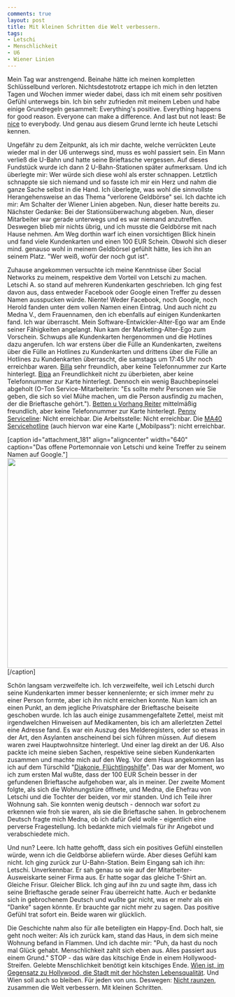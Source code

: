 ```yaml
---
comments: true
layout: post
title: Mit kleinen Schritten die Welt verbessern.
tags:
- Letschi
- Menschlichkeit
- U6
- Wiener Linien
---
```

Mein Tag war anstrengend. Beinahe hätte ich meinen kompletten Schlüsselbund verloren. Nichtsdestotrotz ertappe ich mich in den letzten Tagen und Wochen immer wieder dabei, dass ich mit einem sehr positiven Gefühl unterwegs bin. Ich bin sehr zufrieden mit meinem Leben und habe einige Grundregeln gesammelt: Everything's positive. Everything happens for good reason. Everyone can make a difference. And last but not least: Be [nice](http://www.theniceblog.com/) to everybody. Und genau aus diesem Grund lernte ich heute Letschi kennen.

Ungefähr zu dem Zeitpunkt, als ich mir dachte, welche verrückten Leute wieder mal in der U6 unterwegs sind, muss es wohl passiert sein. Ein Mann verließ die U-Bahn und hatte seine Brieftasche vergessen. Auf dieses Fundstück wurde ich dann 2 U-Bahn-Stationen später aufmerksam. Und ich überlegte mir: Wer würde sich diese wohl als erster schnappen. Letztlich schnappte sie sich niemand und so fasste ich mir ein Herz und nahm die ganze Sache selbst in die Hand. Ich überlegte, was wohl die sinnvollste Herangehensweise an das Thema "verlorene Geldbörse" sei. Ich dachte ich mir: Am Schalter der Wiener Linien abgeben. Nun, dieser hatte bereits zu. Nächster Gedanke: Bei der Stationsüberwachung abgeben. Nun, dieser Mitarbeiter war gerade unterwegs und es war niemand anzutreffen. Deswegen blieb mir nichts übrig, und ich musste die Geldbörse mit nach Hause nehmen. Am Weg dorthin warf ich einen vorsichtigen Blick hinein und fand viele Kundenkarten und einen 100 EUR Schein. Obwohl sich dieser mind. genauso wohl in meinem Geldbörsel gefühlt hätte, lies ich ihn an seinem Platz. "Wer weiß, wofür der noch gut ist".

Zuhause angekommen versuchte ich meine Kenntnisse über Social Networks zu meinem, respektive dem Vorteil von Letschi zu machen. Letschi A. so stand auf mehreren Kundenkarten geschrieben. Ich ging fest davon aus, dass entweder Facebook oder Google einen Treffer zu dessen Namen ausspucken würde. Niente! Weder Facebook, noch Google, noch Herold fanden unter dem vollen Namen einen Eintrag. Und auch nicht zu Medna V., dem Frauennamen, den ich ebenfalls auf einigen Kundenkarten fand. Ich war überrascht. Mein Software-Entwickler-Alter-Ego war am Ende seiner Fähigkeiten angelangt. Nun kam der Marketing-Alter-Ego zum Vorschein. Schwups alle Kundenkarten hergenommen und die Hotlines dazu angerufen. Ich war erstens über die Fülle an Kundenkarten, zweitens über die Fülle an Hotlines zu Kundenkarten und drittens über die Fülle an Hotlines zu Kundenkarten überrascht, die samstags um 17:45 Uhr noch erreichbar waren. [Billa](http://www.billa.at/Layouts/dd_bi_subseite2008.aspx?pageId=123539&folderid=3700) sehr freundlich, aber keine Telefonnummer zur Karte hinterlegt. [Bipa](http://news.bipa.at/Metanavigation/Kontakt/_Kontakt/bpms_Content.aspx) an Freundlichkeit nicht zu überbieten, aber keine Telefonnummer zur Karte hinterlegt. Dennoch ein wenig Bauchbepinselei abgeholt (O-Ton Service-Mitarbeiterin: "Es sollte mehr Personen wie Sie geben, die sich so viel Mühe machen, um die Person ausfindig zu machen, der die Brieftasche gehört."). [Betten u Vorhang Reiter](http://www.reiter.eu/navigation/cms,id,45,nodeid,45,_language,de.html) mittelmäßig freundlich, aber keine Telefonnummer zur Karte hinterlegt. [Penny Serviceline](http://www.penny.at/Layouts/pe_Default.aspx?folderId=109159&amp;pageId=1050689): Nicht erreichbar. Die Arbeitsstelle: Nicht erreichbar. Die [MA40 Servicehotline](http://www.wien.gv.at/gesundheit/leistungen/servicetelefon.html) (auch hiervon war eine Karte („Mobilpass“): nicht erreichbar.

[caption id="attachment_181" align="aligncenter" width="640" caption="Das offene Portemonnaie von Letschi und keine Treffer zu seinem Namen auf Google."]<img src="http://johannes.nagl.name/wp-content/uploads/2011/06/picplz_20110625_00002747825_original-640x480.jpg" alt="" title="Das offene Portemonnaie von Letschi" width="640" height="480" class="size-medium wp-image-181" />[/caption]

Schön langsam verzweifelte ich. Ich verzweifelte, weil ich Letschi durch seine Kundenkarten immer besser kennenlernte; er sich immer mehr zu einer Person formte, aber ich ihn nicht erreichen konnte. Nun kam ich an einen Punkt, an dem jegliche Privatsphäre der Brieftasche beiseite geschoben wurde. Ich las auch einige zusammengefaltete Zettel, meist mit irgendwelchen Hinweisen auf Medikamenten, bis ich am allerletzten Zettel eine Adresse fand. Es war ein Auszug des Melderegisters, oder so etwas in der Art, den Asylanten anscheinend bei sich führen müssen. Auf diesem waren zwei Hauptwohnsitze hinterlegt. Und einer lag direkt an der U6. Also packte ich meine sieben Sachen, respektive seine sieben Kundenkarten zusammen und machte mich auf den Weg. Vor dem Haus angekommen las ich auf dem Türschild "[Diakonie, Flüchtlingshilfe](http://fluechtlingsdienst.diakonie.at/goto/de/was/Beratung/beratungsstelle-wien/besondere-aktivit__ten)". Das war der Moment, wo ich zum ersten Mal wußte, dass der 100 EUR Schein besser in der gefundenen Brieftasche aufgehoben war, als in meiner. Der zweite Moment folgte, als sich die Wohnungstüre öffnete, und Medna, die Ehefrau von Letschi und die Tochter der beiden, vor mir standen. Und ich Teile ihrer Wohnung sah. Sie konnten wenig deutsch - dennoch war sofort zu erkennen wie froh sie waren, als sie die Brieftasche sahen. In gebrochenem Deutsch fragte mich Medna, ob ich dafür Geld wolle - eigentlich eine perverse Fragestellung. Ich bedankte mich vielmals für ihr Angebot und verabschiedete mich.

Und nun? Leere. Ich hatte gehofft, dass sich ein positives Gefühl einstellen würde, wenn ich die Geldbörse abliefern würde. Aber dieses Gefühl kam nicht. Ich ging zurück zur U-Bahn-Station. Beim Eingang sah ich ihn: Letschi. Unverkennbar. Er sah genau so wie auf der Mitarbeiter-Ausweiskarte seiner Firma aus. Er hatte sogar das gleiche T-Shirt an. Gleiche Frisur. Gleicher Blick. Ich ging auf ihn zu und sagte ihm, dass ich seine Brieftasche gerade seiner Frau überreicht hatte. Auch er bedankte sich in gebrochenem Deutsch und wußte gar nicht, was er mehr als ein "Danke" sagen könnte. Er brauchte gar nicht mehr zu sagen. Das positive Gefühl trat sofort ein. Beide waren wir glücklich.

Die Geschichte nahm also für alle beteiligten ein Happy-End. Doch halt, sie geht noch weiter: Als ich zurück kam, stand das Haus, in dem sich meine Wohnung befand in Flammen. Und ich dachte mir: "Puh, da hast du noch mal Glück gehabt. Menschlichkeit zahlt sich eben aus. Alles passiert aus einem Grund." STOP - das wäre das kitschige Ende in einem Hollywood-Streifen. Gelebte Menschlichkeit benötigt kein kitschiges Ende. [Wien ist, im Gegensatz zu Hollywood, die Stadt mit der höchsten Lebensqualität](http://www.mercer.ch/press-releases/1345300). Und Wien soll auch so bleiben. Für jeden von uns. Deswegen: [Nicht raunzen](http://nichtraunzen.tumblr.com/), zusammen die Welt verbessern. Mit kleinen Schritten.
